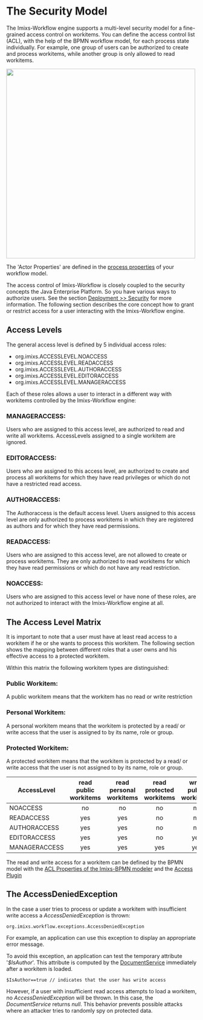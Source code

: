 # The Security Model
The Imixs-Workflow engine supports a multi-level security model for a fine-grained access control on workitems.
You can define the access control list (ACL), with the help of the BPMN workflow model, for each process state individually. For example, one group of users can be authorized to create and process workitems, while another group is only allowed to read workitems.

<img src="../images/bpmn-example02.png" width="500px" />

The 'Actor Properties' are defined in the [process properties](./main_editor.html) of your workflow model.

The access control of Imixs-Workflow is closely coupled to the security concepts the Java Enterprise Platform. So you have various ways to authorize users. See the section [Deployment >> Security](../deployment/security.html) for more information. The following section describes the core concept how to grant or restrict access for a user interacting with the Imixs-Workflow engine.
 
## Access Levels 

The general access level is defined by 5 individual access roles: 

  * org.imixs.ACCESSLEVEL.NOACCESS
  * org.imixs.ACCESSLEVEL.READACCESS
  * org.imixs.ACCESSLEVEL.AUTHORACCESS
  * org.imixs.ACCESSLEVEL.EDITORACCESS
  * org.imixs.ACCESSLEVEL.MANAGERACCESS

Each of these roles allows a user to interact in a different way with workitems controlled by the Imixs-Workflow engine:

### MANAGERACCESS: 
Users who are assigned to this access level, are authorized to read and write all workitems. AccessLevels assigned to a single workitem are ignored.

### EDITORACCESS:
Users who are assigned to this access level, are authorized to create and process all workitems for which they have read privileges or which do not have a restricted read access.

### AUTHORACCESS:
The Authoraccess is the default access level. Users assigned to this access level are only authorized to process workitems in which they are registered as authors and for which they have read permissions.

### READACCESS:
Users who are assigned to this access level, are not allowed to create or process workitems. They are only authorized to read workitems for which they have read permissions or which do not have any read restriction.

### NOACCESS:
Users who are assigned to this access level or have none of these roles, are not authorized to interact with the Imixs-Workflow engine at all.


## The Access Level Matrix

It is important to note that a user must have at least read access to a workitem if he or she wants to process this workitem.
The following section shows the mapping between different roles that a user owns and his effective access to a protected workitem.

Within this matrix the following workitem types are distinguished: 

### Public Workitem:
A public workitem means that the workitem has no read or write restriction
  
### Personal Workitem:
A personal workitem means that the workitem is protected by a read/ or write access that the user is assigned to by its name, role or group.

### Protected Workitem:
A protected workitem means that the workitem is protected by a read/ or write access that the user is not assigned to by its name, role or group.


|AccessLevel  |read<br/>public <br/>workitems    |read <br/>personal<br/>workitems    |read <br /> protected<br/>workitems    |write<br/>public <br/>workitems    |write <br/>personal<br/>workitems    |write <br /> protected<br/>workitems    |       
|--------------|:-------:|:-------:|:-------:|:-------:|:-------:|:-------:|
|NOACCESS      | no      | no      | no      | no      |  no     | no      |
|READACCESS    | yes     | yes     | no      | no      |  no     | no      |
|AUTHORACCESS  | yes     | yes     | no      | no      |  yes    | no      |
|EDITORACCESS  | yes     | yes     | no      | yes     |  yes    | yes     |
|MANAGERACCESS | yes     | yes     | yes     | yes     |  yes    | yes     |


The read and write access for a workitem can be defined by the BPMN model with the [ACL Properties of the Imixs-BPMN modeler](../modelling/process.html#ACL_Properties) and the [Access Plugin](./plugins/accessplugin.html)

## The AccessDeniedException

In the case a user tries to process or update a workitem with insufficient write access a _AccessDeniedException_ is thrown:

    org.imixs.workflow.exceptions.AccessDeniedException

For example, an application can use this exception to display an appropriate error message.

To avoid this exception, an application can test the temporary attribute '_$IsAuthor_'. This attribute is computed by the [DocumentService](documentservice.html) immediately after a workitem is loaded.

    $IsAuthor==true // indicates that the user has write access

However, if a user with insufficient read access attempts to load a workitem, no _AccessDeniedException_ will be thrown. In this case, the _DocumentService_ returns _null_. This behavior prevents possible attacks where an attacker tries to randomly spy on protected data.




